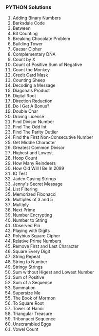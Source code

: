### PYTHON Solutions

1. Adding Binary Numbers
2. Barksdale Code
3. Between
4. Bit Counting
5. Breaking Chocolate Problem
6. Building Tower
7. Caesar Cipher
8. Complementary DNA
9. Count by X
10. Count of Positive Sum of Negative
11. Count the Monkey
12. Credit Card Mask
13. Counting Sheep
14. Decoding a Message
15. Diagonals Product
16. Digital Root
17. Direction Reduction
18. Do I Get A Bonus?
19. Double Char
20. Driving License
21. Find Divisor Number
22. Find The Odd Int
23. Find The Parity Outlier
24. Find the First Non-Consecutive Number
25. Get Middle Character
26. Greatest Common Divisor
27. Highest and Lowest	
28. Hoop Count
29. How Many Reindeers
30. How Old Will I Be In 2099
31. IQ Test
32. Jaden Casing Strings
33. Jenny's Secret Message
34. List Filtering
35. Memorized Fibonacci
36. Multiples of 3 and 5
37. Multiply
38. Next Prime
39. Number Encrypting
40. Number to String
41. Observed Pin
42. Playing with Digits
43. Polybius Square Cipher
44. Relative Prime Numbers
45. Remove First and Last Character
46. Square Every Digit
47. String Repeat
48. String to Number
49. Stringy Strings
50. Sum without Higest and Lowest Number
51. Sum of Positive
52. Sum of a Sequence
53. Summation
54. Supersize Me
55. The Book of Mormon
56. To Square Root
57. Tower of Hanoi
58. Triangular Treasure
59. Tribonacci Sequence
60. Unscrambled Eggs
61. Vowel Count

